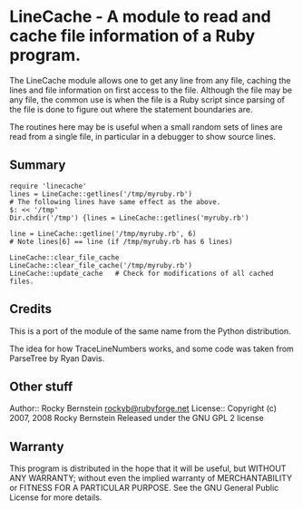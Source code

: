# LineCache - A module to read and cache file information of a Ruby program.

The LineCache module allows one to get any line from any file, caching
the lines and file information on first access to the file. Although
the file may be any file, the common use is when the file is a Ruby
script since parsing of the file is done to figure out where the
statement boundaries are.

The routines here may be is useful when a small random sets of lines
are read from a single file, in particular in a debugger to show
source lines.

## Summary

    require 'linecache'
    lines = LineCache::getlines('/tmp/myruby.rb')
    # The following lines have same effect as the above.
    $: << '/tmp'
    Dir.chdir('/tmp') {lines = LineCache::getlines('myruby.rb')

    line = LineCache::getline('/tmp/myruby.rb', 6)
    # Note lines[6] == line (if /tmp/myruby.rb has 6 lines)

    LineCache::clear_file_cache
    LineCache::clear_file_cache('/tmp/myruby.rb')
    LineCache::update_cache   # Check for modifications of all cached files.

## Credits

  This is a port of the module of the same name from the Python distribution.

  The idea for how TraceLineNumbers works, and some code was taken
  from ParseTree by Ryan Davis.

## Other stuff

Author::   Rocky Bernstein <rockyb@rubyforge.net>
License::  Copyright (c) 2007, 2008 Rocky Bernstein
           Released under the GNU GPL 2 license

## Warranty

This program is distributed in the hope that it will be useful,
but WITHOUT ANY WARRANTY; without even the implied warranty of
MERCHANTABILITY or FITNESS FOR A PARTICULAR PURPOSE.  See the
GNU General Public License for more details.
